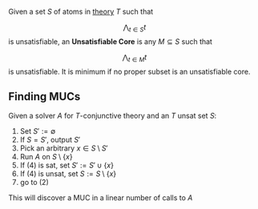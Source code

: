 

Given a set $S$ of atoms in [theory](Theorien%20der%20ersten%20Stufe.md) $T$ such that

$$\bigwedge_{t\in S} t$$
is unsatisfiable, an __Unsatisfiable Core__ is any $M \subseteq S$ such that

$$\bigwedge_{t\in M} t$$
is unsatisfiable. It is minimum if no proper subset is an unsatisfiable core.



## Finding MUCs

Given a solver $A$ for $T$-conjunctive theory and an $T$ unsat set $S$:

1. Set $S' := \emptyset$
2. If $S = S'$, output $S'$
3. Pick an arbitrary $x\in S\setminus S'$
4. Run $A$ on $S\setminus\lbrace x\rbrace$
5. If (4) is sat, set $S' := S' \cup \lbrace x\rbrace$
6. If (4) is unsat, set $S := S\setminus \lbrace x\rbrace$
7. go to (2)

This will discover a MUC in a linear number of calls to $A$


